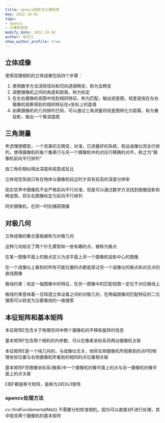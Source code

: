 ```yaml
---
title: opencv投影与三维视觉
key: 2022-10-02
tags: 
- opencv
- 计算机视觉
modify_date: 2022-10-02
author: 徐文江
show_author_profile: true
---
```






## 立体成像           
<!--more-->     
使用双摄相机的立体成像包括四个步骤：         

1. 使用数学方法消除径向和切向透镜畸变，称为去畸变      
2. 调整摄像机之间的角度和距离，称为标定        
3. 在左右摄像机视图中找到相同特征，称为匹配，输出视差图，视差是指在左右摄像机观察得到的相同特征在x坐标上的差值           
4. 如果摄像机的几何排列已知，可以通过三角测量将视差图转化为距离，称为重投影，输出一个等深度图          



## 三角测量          

考虑理想模型，一个完美的无畸变，对准，已测量好的系统，假设成像仪完全行排列，使得摄像机的每个像素行与另一个摄像机中的对应行精确的对齐，称之为”摄像机前向平行排列“     

由三角形相似得出深度和视差成反比        

立体视觉系统只有在物体与摄像机较近时才具有较高的深度分辨率        

现实世界中摄像机不会严格前向平行对准，但是可以通过数学方法找到图像投影和畸变图，将左右图像标定为前向平行排列       

同步摄像机，在同一时刻捕获图像        



## 对极几何         

立体成像的集合基础被称为对极几何         

这种几何结合了两个针孔模型和一些有趣的点，被称为极点        

在某一图像平面上的极点定义为该平面上另一个摄像机投影中心的图像             

在一个成像仪上看到的所有可能位置的点都是穿过另一个成像仪的极点和对应点的直线图像       

极线约束：给定一幅图像中的特征，在另一图像中的匹配视图一定位于对应极线上     

极线约束意味着一旦知道立体设备之间的对极几何，在两幅图像间匹配特征的二位搜索可以转变为沿着极线的一维搜索       



## 本征矩阵和基本矩阵          

本征矩阵E包含关于物理空间中两个摄像机的平移和旋转的信息     

基本矩阵F包含两个相机的内参数，可以在像素坐标系将两台摄像机关联        

本征矩阵E是一个纯几何的，与成像仪无关，他将左侧摄像机所观察到的点P的物理坐标位置与右侧摄像机所看到的相同的点位置相关联      

基本矩阵F将图像坐标系(像素)中一个摄像机的像平面上的点与另一摄像机的像平面上的点关联      



E和F都是秩亏矩阵，是秩为2的3x3矩阵       



### opencv处理方法           

cv::findFundamentalMat() 不需要分别校准相机，因为可以直接对F进行处理，其中隐含两个摄像机的基本矩阵               

















